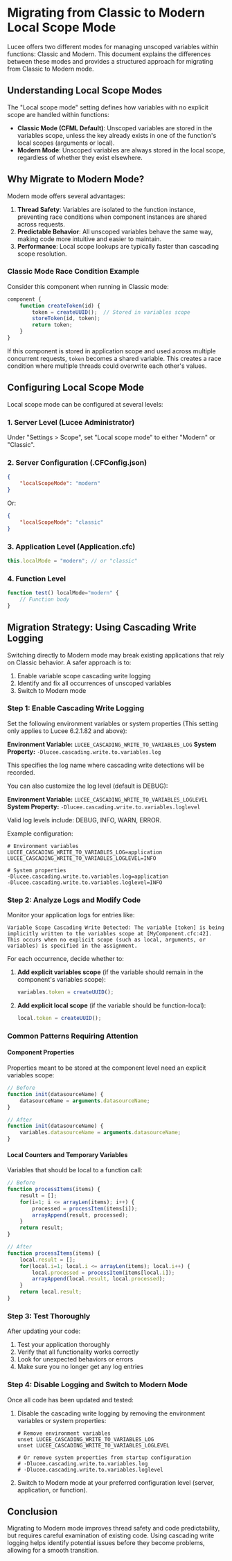 <!--
{
  "title": "Migrating from Classic to Modern Local Scope Mode",
  "id": "local-scope-migration",
  "categories": ["scopes", "variables", "migration"],
  "description": "Guide for safely migrating your Lucee application from classic to modern local scope mode",
  "keywords": [
    "local scope",
    "variables",
    "migration",
    "scope mode",
    "classic mode",
    "modern mode"
  ]
}
-->

# Migrating from Classic to Modern Local Scope Mode

Lucee offers two different modes for managing unscoped variables within functions: Classic and Modern. This document explains the differences between these modes and provides a structured approach for migrating from Classic to Modern mode.

## Understanding Local Scope Modes

The "Local scope mode" setting defines how variables with no explicit scope are handled within functions:

* **Classic Mode (CFML Default)**: Unscoped variables are stored in the variables scope, unless the key already exists in one of the function's local scopes (arguments or local).
* **Modern Mode**: Unscoped variables are always stored in the local scope, regardless of whether they exist elsewhere.

## Why Migrate to Modern Mode?

Modern mode offers several advantages:

1. **Thread Safety**: Variables are isolated to the function instance, preventing race conditions when component instances are shared across requests.
2. **Predictable Behavior**: All unscoped variables behave the same way, making code more intuitive and easier to maintain.
3. **Performance**: Local scope lookups are typically faster than cascading scope resolution.

### Classic Mode Race Condition Example

Consider this component when running in Classic mode:

```javascript
component {
    function createToken(id) {
        token = createUUID();  // Stored in variables scope
        storeToken(id, token);
        return token;
    }
}
```

If this component is stored in application scope and used across multiple concurrent requests, `token` becomes a shared variable. This creates a race condition where multiple threads could overwrite each other's values.

## Configuring Local Scope Mode

Local scope mode can be configured at several levels:

### 1. Server Level (Lucee Administrator)

Under "Settings > Scope", set "Local scope mode" to either "Modern" or "Classic".

### 2. Server Configuration (.CFConfig.json)

```json
{
    "localScopeMode": "modern"
}
```

Or:

```json
{
    "localScopeMode": "classic"
}
```

### 3. Application Level (Application.cfc)

```javascript
this.localMode = "modern"; // or "classic"
```

### 4. Function Level

```javascript
function test() localMode="modern" {
    // Function body
}
```

## Migration Strategy: Using Cascading Write Logging

Switching directly to Modern mode may break existing applications that rely on Classic behavior. A safer approach is to:

1. Enable variable scope cascading write logging
2. Identify and fix all occurrences of unscoped variables
3. Switch to Modern mode

### Step 1: Enable Cascading Write Logging

Set the following environment variables or system properties (This setting only applies to Lucee 6.2.1.82 and above):

**Environment Variable:** `LUCEE_CASCADING_WRITE_TO_VARIABLES_LOG`
**System Property:** `-Dlucee.cascading.write.to.variables.log`

This specifies the log name where cascading write detections will be recorded.

You can also customize the log level (default is DEBUG):

**Environment Variable:** `LUCEE_CASCADING_WRITE_TO_VARIABLES_LOGLEVEL`
**System Property:** `-Dlucee.cascading.write.to.variables.loglevel`

Valid log levels include: DEBUG, INFO, WARN, ERROR.

Example configuration:

```
# Environment variables
LUCEE_CASCADING_WRITE_TO_VARIABLES_LOG=application
LUCEE_CASCADING_WRITE_TO_VARIABLES_LOGLEVEL=INFO

# System properties
-Dlucee.cascading.write.to.variables.log=application
-Dlucee.cascading.write.to.variables.loglevel=INFO
```

### Step 2: Analyze Logs and Modify Code

Monitor your application logs for entries like:

```
Variable Scope Cascading Write Detected: The variable [token] is being implicitly written to the variables scope at [MyComponent.cfc:42]. This occurs when no explicit scope (such as local, arguments, or variables) is specified in the assignment.
```

For each occurrence, decide whether to:

1. **Add explicit variables scope** (if the variable should remain in the component's variables scope):

    ```javascript
    variables.token = createUUID();
    ```

2. **Add explicit local scope** (if the variable should be function-local):

    ```javascript
    local.token = createUUID();
    ```

### Common Patterns Requiring Attention

#### Component Properties

Properties meant to be stored at the component level need an explicit variables scope:

```javascript
// Before
function init(datasourceName) {
    datasourceName = arguments.datasourceName;
}

// After
function init(datasourceName) {
    variables.datasourceName = arguments.datasourceName;
}
```

#### Local Counters and Temporary Variables

Variables that should be local to a function call:

```javascript
// Before
function processItems(items) {
    result = [];
    for(i=1; i <= arrayLen(items); i++) {
        processed = processItem(items[i]);
        arrayAppend(result, processed);
    }
    return result;
}

// After
function processItems(items) {
    local.result = [];
    for(local.i=1; local.i <= arrayLen(items); local.i++) {
        local.processed = processItem(items[local.i]);
        arrayAppend(local.result, local.processed);
    }
    return local.result;
}
```

### Step 3: Test Thoroughly

After updating your code:

1. Test your application thoroughly
2. Verify that all functionality works correctly
3. Look for unexpected behaviors or errors
4. Make sure you no longer get any log entries 

### Step 4: Disable Logging and Switch to Modern Mode

Once all code has been updated and tested:

1. Disable the cascading write logging by removing the environment variables or system properties:

   ```
   # Remove environment variables
   unset LUCEE_CASCADING_WRITE_TO_VARIABLES_LOG
   unset LUCEE_CASCADING_WRITE_TO_VARIABLES_LOGLEVEL
   
   # Or remove system properties from startup configuration
   # -Dlucee.cascading.write.to.variables.log
   # -Dlucee.cascading.write.to.variables.loglevel
   ```

2. Switch to Modern mode at your preferred configuration level (server, application, or function).

## Conclusion

Migrating to Modern mode improves thread safety and code predictability, but requires careful examination of existing code. Using cascading write logging helps identify potential issues before they become problems, allowing for a smooth transition.